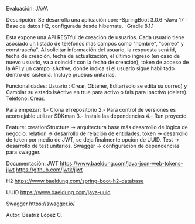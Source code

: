 Evaluación: JAVA

Descripción: 
Se desarrolla una aplicación con:
  -SpringBoot 3.0.6
  -Java 17
  -Base de datos H2, configurada desde hibernate.
  -Gradle 8.1.1
  
Esta expone una API RESTful de creación de usuarios.
Cada usuario tiene asociado un listado de teléfonos mas campos como "nombre", "correo" y constraseña".
Al solicitar información del usuario, la respuesta será id, fecha de creación, fecha de actualización, 
el último ingreso (en caso de nuevo usuario, va a coincidir con la
fecha de creación), token de acceso de la API y un campo isActive, 
donde indica si el usuario sigue habilitado dentro del sistema.
Incluye pruebas unitarias.

Funcionalidades:
Usuario : Crear, Obtener, Editar(solo se edita su correo) y 
          Cambiar su estado isActive en true para activo o fals para inactivo (delete).
Teléfono: Crear.

Para empezar:
1.- Clona el repositorio
2.- Para control de versiones es aconsejable utilizar SDKman
3.- Instala las dependencias
4.- Run proyecto

Feature:
creationStructure -> arquitectura base más desarrollo de lógica de negocio.
relation -> desarrollo de relación de entidades.
token -> desarrollo de token por medio de JWT, se deja finalmente opción de UUID.
Test -> desarrollo de test unitarios.
Swagger -> configuración de dependencias para swagger.

Documentación:
JWT
https://www.baeldung.com/java-json-web-tokens-jjwt
https://github.com/jwtk/jjwt

H2
https://www.baeldung.com/spring-boot-h2-database

UUID
https://www.baeldung.com/java-uuid

Swagger
https://swagger.io/

Autor: Beatriz López C.




